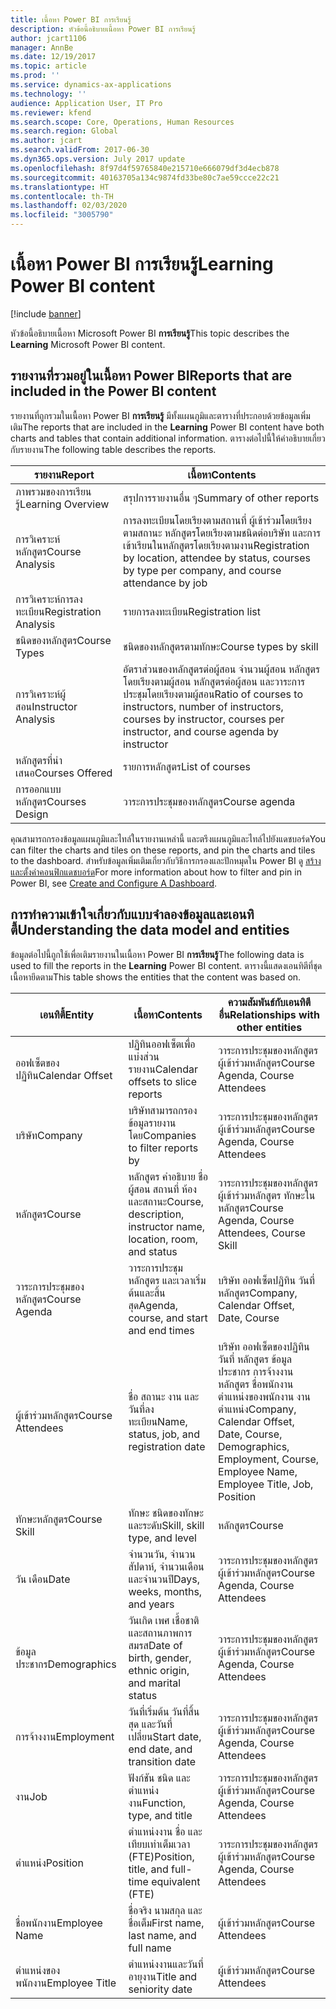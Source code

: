 ```yaml
---
title: เนื้อหา Power BI การเรียนรู้
description: หัวข้อนี้อธิบายเนื้อหา Power BI การเรียนรู้
author: jcart1106
manager: AnnBe
ms.date: 12/19/2017
ms.topic: article
ms.prod: ''
ms.service: dynamics-ax-applications
ms.technology: ''
audience: Application User, IT Pro
ms.reviewer: kfend
ms.search.scope: Core, Operations, Human Resources
ms.search.region: Global
ms.author: jcart
ms.search.validFrom: 2017-06-30
ms.dyn365.ops.version: July 2017 update
ms.openlocfilehash: 8f97d4f59765840e215710e666079df3d4ecb878
ms.sourcegitcommit: 40163705a134c9874fd33be80c7ae59ccce22c21
ms.translationtype: HT
ms.contentlocale: th-TH
ms.lasthandoff: 02/03/2020
ms.locfileid: "3005790"
---
```

# <a name="learning-power-bi-content"></a><span data-ttu-id="3699c-103">เนื้อหา Power BI การเรียนรู้</span><span class="sxs-lookup"><span data-stu-id="3699c-103">Learning Power BI content</span></span>

[!include [banner](../includes/banner.md)]

<span data-ttu-id="3699c-104">หัวข้อนี้อธิบายเนื้อหา Microsoft Power BI **การเรียนรู้**</span><span class="sxs-lookup"><span data-stu-id="3699c-104">This topic describes the **Learning** Microsoft Power BI content.</span></span>

## <a name="reports-that-are-included-in-the-power-bi-content"></a><span data-ttu-id="3699c-105">รายงานที่รวมอยู่ในเนื้อหา Power BI</span><span class="sxs-lookup"><span data-stu-id="3699c-105">Reports that are included in the Power BI content</span></span>

<span data-ttu-id="3699c-106">รายงานที่ถูกรวมในเนื้อหา Power BI **การเรียนรู้** มีทั้งแผนภูมิและตารางที่ประกอบด้วยข้อมูลเพิ่มเติม</span><span class="sxs-lookup"><span data-stu-id="3699c-106">The reports that are included in the **Learning** Power BI content have both charts and tables that contain additional information.</span></span> <span data-ttu-id="3699c-107">ตารางต่อไปนี้ให้คำอธิบายเกี่ยวกับรายงาน</span><span class="sxs-lookup"><span data-stu-id="3699c-107">The following table describes the reports.</span></span>

| <span data-ttu-id="3699c-108">รายงาน</span><span class="sxs-lookup"><span data-stu-id="3699c-108">Report</span></span>                | <span data-ttu-id="3699c-109">เนื้อหา</span><span class="sxs-lookup"><span data-stu-id="3699c-109">Contents</span></span> |
|-----------------------|----------|
| <span data-ttu-id="3699c-110">ภาพรวมของการเรียนรู้</span><span class="sxs-lookup"><span data-stu-id="3699c-110">Learning Overview</span></span>     | <span data-ttu-id="3699c-111">สรุปการรายงานอื่น ๆ</span><span class="sxs-lookup"><span data-stu-id="3699c-111">Summary of other reports</span></span> |
| <span data-ttu-id="3699c-112">การวิเคราะห์หลักสูตร</span><span class="sxs-lookup"><span data-stu-id="3699c-112">Course Analysis</span></span>       | <span data-ttu-id="3699c-113">การลงทะเบียนโดยเรียงตามสถานที่ ผู้เข้าร่วมโดยเรียงตามสถานะ หลักสูตรโดยเรียงตามชนิดต่อบริษัท และการเข้าเรียนในหลักสูตรโดยเรียงตามงาน</span><span class="sxs-lookup"><span data-stu-id="3699c-113">Registration by location, attendee by status, courses by type per company, and course attendance by job</span></span> |
| <span data-ttu-id="3699c-114">การวิเคราะห์การลงทะเบียน</span><span class="sxs-lookup"><span data-stu-id="3699c-114">Registration Analysis</span></span> | <span data-ttu-id="3699c-115">รายการลงทะเบียน</span><span class="sxs-lookup"><span data-stu-id="3699c-115">Registration list</span></span> |
| <span data-ttu-id="3699c-116">ชนิดของหลักสูตร</span><span class="sxs-lookup"><span data-stu-id="3699c-116">Course Types</span></span>          | <span data-ttu-id="3699c-117">ชนิดของหลักสูตรตามทักษะ</span><span class="sxs-lookup"><span data-stu-id="3699c-117">Course types by skill</span></span> |
| <span data-ttu-id="3699c-118">การวิเคราะห์ผู้สอน</span><span class="sxs-lookup"><span data-stu-id="3699c-118">Instructor Analysis</span></span>   | <span data-ttu-id="3699c-119">อัตราส่วนของหลักสูตรต่อผู้สอน จำนวนผู้สอน หลักสูตรโดยเรียงตามผู้สอน หลักสูตรต่อผู้สอน และวาระการประชุมโดยเรียงตามผู้สอน</span><span class="sxs-lookup"><span data-stu-id="3699c-119">Ratio of courses to instructors, number of instructors, courses by instructor, courses per instructor, and course agenda by instructor</span></span> |
| <span data-ttu-id="3699c-120">หลักสูตรที่นำเสนอ</span><span class="sxs-lookup"><span data-stu-id="3699c-120">Courses Offered</span></span>       | <span data-ttu-id="3699c-121">รายการหลักสูตร</span><span class="sxs-lookup"><span data-stu-id="3699c-121">List of courses</span></span> |
| <span data-ttu-id="3699c-122">การออกแบบหลักสูตร</span><span class="sxs-lookup"><span data-stu-id="3699c-122">Courses Design</span></span>        | <span data-ttu-id="3699c-123">วาระการประชุมของหลักสูตร</span><span class="sxs-lookup"><span data-stu-id="3699c-123">Course agenda</span></span> |

<span data-ttu-id="3699c-124">คุณสามารถกรองข้อมูลแผนภูมิและไทล์ในรายงานเหล่านี้ และตรึงแผนภูมิและไทล์ไปยังแดชบอร์ด</span><span class="sxs-lookup"><span data-stu-id="3699c-124">You can filter the charts and tiles on these reports, and pin the charts and tiles to the dashboard.</span></span> <span data-ttu-id="3699c-125">สำหรับข้อมูลเพิ่มเติมเกี่ยวกับวิธีการกรองและปักหมุดใน Power BI ดู [สร้างและตั้งค่าคอนฟิกแดชบอร์ด](https://powerbi.microsoft.com/guided-learning/powerbi-learning-4-2-create-configure-dashboards)</span><span class="sxs-lookup"><span data-stu-id="3699c-125">For more information about how to filter and pin in Power BI, see [Create and Configure A Dashboard](https://powerbi.microsoft.com/guided-learning/powerbi-learning-4-2-create-configure-dashboards).</span></span>

## <a name="understanding-the-data-model-and-entities"></a><span data-ttu-id="3699c-126">การทำความเข้าใจเกี่ยวกับแบบจำลองข้อมูลและเอนทิตี้</span><span class="sxs-lookup"><span data-stu-id="3699c-126">Understanding the data model and entities</span></span>

<span data-ttu-id="3699c-127">ข้อมูลต่อไปนี้ถูกใช้เพื่อเติมรายงานในเนื้อหา Power BI **การเรียนรู้**</span><span class="sxs-lookup"><span data-stu-id="3699c-127">The following data is used to fill the reports in the **Learning** Power BI content.</span></span> <span data-ttu-id="3699c-128">ตารางนี้แสดงเอนทิตีที่ชุดเนื้อหายึดตาม</span><span class="sxs-lookup"><span data-stu-id="3699c-128">This table shows the entities that the content was based on.</span></span>

| <span data-ttu-id="3699c-129">เอนทิตี้</span><span class="sxs-lookup"><span data-stu-id="3699c-129">Entity</span></span>           | <span data-ttu-id="3699c-130">เนื้อหา</span><span class="sxs-lookup"><span data-stu-id="3699c-130">Contents</span></span>                                                         | <span data-ttu-id="3699c-131">ความสัมพันธ์กับเอนทิตีอื่น</span><span class="sxs-lookup"><span data-stu-id="3699c-131">Relationships with other entities</span></span> |
|------------------|------------------------------------------------------------------|-----------------------------------|
| <span data-ttu-id="3699c-132">ออฟเซ็ตของปฏิทิน</span><span class="sxs-lookup"><span data-stu-id="3699c-132">Calendar Offset</span></span>  | <span data-ttu-id="3699c-133">ปฏิทินออฟเซ็ตเพื่อแบ่งส่วนรายงาน</span><span class="sxs-lookup"><span data-stu-id="3699c-133">Calendar offsets to slice reports</span></span>                                | <span data-ttu-id="3699c-134">วาระการประชุมของหลักสูตร ผู้เข้าร่วมหลักสูตร</span><span class="sxs-lookup"><span data-stu-id="3699c-134">Course Agenda, Course Attendees</span></span> |
| <span data-ttu-id="3699c-135">บริษัท</span><span class="sxs-lookup"><span data-stu-id="3699c-135">Company</span></span>          | <span data-ttu-id="3699c-136">บริษัทสามารถกรองข้อมูลรายงานโดย</span><span class="sxs-lookup"><span data-stu-id="3699c-136">Companies to filter reports by</span></span>                                   | <span data-ttu-id="3699c-137">วาระการประชุมของหลักสูตร ผู้เข้าร่วมหลักสูตร</span><span class="sxs-lookup"><span data-stu-id="3699c-137">Course Agenda, Course Attendees</span></span> |
| <span data-ttu-id="3699c-138">หลักสูตร</span><span class="sxs-lookup"><span data-stu-id="3699c-138">Course</span></span>           | <span data-ttu-id="3699c-139">หลักสูตร คำอธิบาย ชื่อผู้สอน สถานที่ ห้อง และสถานะ</span><span class="sxs-lookup"><span data-stu-id="3699c-139">Course, description, instructor name, location, room, and status</span></span> | <span data-ttu-id="3699c-140">วาระการประชุมของหลักสูตร ผู้เข้าร่วมหลักสูตร ทักษะในหลักสูตร</span><span class="sxs-lookup"><span data-stu-id="3699c-140">Course Agenda, Course Attendees, Course Skill</span></span> |
| <span data-ttu-id="3699c-141">วาระการประชุมของหลักสูตร</span><span class="sxs-lookup"><span data-stu-id="3699c-141">Course Agenda</span></span>    | <span data-ttu-id="3699c-142">วาระการประชุม หลักสูตร และเวลาเริ่มต้นและสิ้นสุด</span><span class="sxs-lookup"><span data-stu-id="3699c-142">Agenda, course, and start and end times</span></span>                          | <span data-ttu-id="3699c-143">บริษัท ออฟเซ็ตปฏิทิน วันที่ หลักสูตร</span><span class="sxs-lookup"><span data-stu-id="3699c-143">Company, Calendar Offset, Date, Course</span></span> |
| <span data-ttu-id="3699c-144">ผู้เข้าร่วมหลักสูตร</span><span class="sxs-lookup"><span data-stu-id="3699c-144">Course Attendees</span></span> | <span data-ttu-id="3699c-145">ชื่อ สถานะ งาน และวันที่ลงทะเบียน</span><span class="sxs-lookup"><span data-stu-id="3699c-145">Name, status, job, and registration date</span></span>                         | <span data-ttu-id="3699c-146">บริษัท ออฟเซ็ตของปฏิทิน วันที่ หลักสูตร ข้อมูลประชากร การจ้างงาน หลักสูตร ชื่อพนักงาน ตำแหน่งของพนักงาน งาน ตำแหน่ง</span><span class="sxs-lookup"><span data-stu-id="3699c-146">Company, Calendar Offset, Date, Course, Demographics, Employment, Course, Employee Name, Employee Title, Job, Position</span></span> |
| <span data-ttu-id="3699c-147">ทักษะหลักสูตร</span><span class="sxs-lookup"><span data-stu-id="3699c-147">Course Skill</span></span>     | <span data-ttu-id="3699c-148">ทักษะ ชนิดของทักษะ และระดับ</span><span class="sxs-lookup"><span data-stu-id="3699c-148">Skill, skill type, and level</span></span>                                     | <span data-ttu-id="3699c-149">หลักสูตร</span><span class="sxs-lookup"><span data-stu-id="3699c-149">Course</span></span> |
| <span data-ttu-id="3699c-150">วัน เดือน</span><span class="sxs-lookup"><span data-stu-id="3699c-150">Date</span></span>             | <span data-ttu-id="3699c-151">จำนวนวัน, จำนวนสัปดาห์, จำนวนเดือน และจำนวนปี</span><span class="sxs-lookup"><span data-stu-id="3699c-151">Days, weeks, months, and years</span></span>                                   | <span data-ttu-id="3699c-152">วาระการประชุมของหลักสูตร ผู้เข้าร่วมหลักสูตร</span><span class="sxs-lookup"><span data-stu-id="3699c-152">Course Agenda, Course Attendees</span></span> |
| <span data-ttu-id="3699c-153">ข้อมูลประชากร</span><span class="sxs-lookup"><span data-stu-id="3699c-153">Demographics</span></span>     | <span data-ttu-id="3699c-154">วันเกิด เพศ เชื้อชาติ และสถานภาพการสมรส</span><span class="sxs-lookup"><span data-stu-id="3699c-154">Date of birth, gender, ethnic origin, and marital status</span></span>         | <span data-ttu-id="3699c-155">วาระการประชุมของหลักสูตร ผู้เข้าร่วมหลักสูตร</span><span class="sxs-lookup"><span data-stu-id="3699c-155">Course Agenda, Course Attendees</span></span> |
| <span data-ttu-id="3699c-156">การจ้างงาน</span><span class="sxs-lookup"><span data-stu-id="3699c-156">Employment</span></span>       | <span data-ttu-id="3699c-157">วันที่เริ่มต้น วันที่สิ้นสุด และวันที่เปลี่ยน</span><span class="sxs-lookup"><span data-stu-id="3699c-157">Start date, end date, and transition date</span></span>                        | <span data-ttu-id="3699c-158">วาระการประชุมของหลักสูตร ผู้เข้าร่วมหลักสูตร</span><span class="sxs-lookup"><span data-stu-id="3699c-158">Course Agenda, Course Attendees</span></span> |
| <span data-ttu-id="3699c-159">งาน</span><span class="sxs-lookup"><span data-stu-id="3699c-159">Job</span></span>              | <span data-ttu-id="3699c-160">ฟังก์ชัน ชนิด และตำแหน่งงาน</span><span class="sxs-lookup"><span data-stu-id="3699c-160">Function, type, and title</span></span>                                        | <span data-ttu-id="3699c-161">วาระการประชุมของหลักสูตร ผู้เข้าร่วมหลักสูตร</span><span class="sxs-lookup"><span data-stu-id="3699c-161">Course Agenda, Course Attendees</span></span> |
| <span data-ttu-id="3699c-162">ตำแหน่ง</span><span class="sxs-lookup"><span data-stu-id="3699c-162">Position</span></span>         | <span data-ttu-id="3699c-163">ตำแหน่งงาน ชื่อ และเทียบเท่าเต็มเวลา (FTE)</span><span class="sxs-lookup"><span data-stu-id="3699c-163">Position, title, and full-time equivalent (FTE)</span></span>                  | <span data-ttu-id="3699c-164">วาระการประชุมของหลักสูตร ผู้เข้าร่วมหลักสูตร</span><span class="sxs-lookup"><span data-stu-id="3699c-164">Course Agenda, Course Attendees</span></span> |
| <span data-ttu-id="3699c-165">ชื่อพนักงาน</span><span class="sxs-lookup"><span data-stu-id="3699c-165">Employee Name</span></span>    | <span data-ttu-id="3699c-166">ชื่อจริง นามสกุล และชื่อเต็ม</span><span class="sxs-lookup"><span data-stu-id="3699c-166">First name, last name, and full name</span></span>                             | <span data-ttu-id="3699c-167">ผู้เข้าร่วมหลักสูตร</span><span class="sxs-lookup"><span data-stu-id="3699c-167">Course Attendees</span></span> |
| <span data-ttu-id="3699c-168">ตำแหน่งของพนักงาน</span><span class="sxs-lookup"><span data-stu-id="3699c-168">Employee Title</span></span>   | <span data-ttu-id="3699c-169">ตำแหน่งงานและวันที่อายุงาน</span><span class="sxs-lookup"><span data-stu-id="3699c-169">Title and seniority date</span></span>                                         | <span data-ttu-id="3699c-170">ผู้เข้าร่วมหลักสูตร</span><span class="sxs-lookup"><span data-stu-id="3699c-170">Course Attendees</span></span> |
